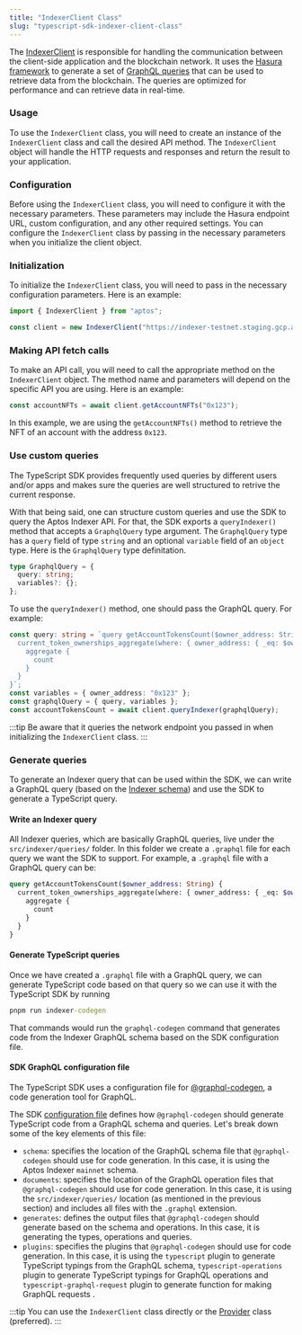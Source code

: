 ```yaml
---
title: "IndexerClient Class"
slug: "typescript-sdk-indexer-client-class"
---
```


The [IndexerClient](https://github.com/aptos-labs/aptos-core/blob/main/ecosystem/typescript/sdk/src/providers/indexer.ts) is responsible for handling the communication between the client-side application and the blockchain network. It uses the [Hasura framework](https://hasura.io/) to generate a set of [GraphQL queries](https://cloud.hasura.io/public/graphiql?endpoint=https://indexer.mainnet.aptoslabs.com/v1/graphql) that can be used to retrieve data from the blockchain. The queries are optimized for performance and can retrieve data in real-time.

### Usage

To use the `IndexerClient` class, you will need to create an instance of the `IndexerClient` class and call the desired API method. The `IndexerClient` object will handle the HTTP requests and responses and return the result to your application.

### Configuration

Before using the `IndexerClient` class, you will need to configure it with the necessary parameters. These parameters may include the Hasura endpoint URL, custom configuration, and any other required settings. You can configure the `IndexerClient` class by passing in the necessary parameters when you initialize the client object.

### Initialization

To initialize the `IndexerClient` class, you will need to pass in the necessary configuration parameters. Here is an example:

```ts
import { IndexerClient } from "aptos";

const client = new IndexerClient("https://indexer-testnet.staging.gcp.aptosdev.com/v1/graphql");
```

### Making API fetch calls

To make an API call, you will need to call the appropriate method on the `IndexerClient` object. The method name and parameters will depend on the specific API you are using. Here is an example:

```ts
const accountNFTs = await client.getAccountNFTs("0x123");
```

In this example, we are using the `getAccountNFTs()` method to retrieve the NFT of an account with the address `0x123`.

### Use custom queries

The TypeScript SDK provides frequently used queries by different users and/or apps and makes sure the queries are well structured to retrive the current response.

With that being said, one can structure custom queries and use the SDK to query the Aptos Indexer API. For that, the SDK exports a `queryIndexer()` method that accepts a `GraphqlQuery` type argument. The `GraphqlQuery` type has a `query` field of type `string` and an optional `variable` field of an `object` type. Here is the `GraphqlQuery` type definitation.

```ts
type GraphqlQuery = {
  query: string;
  variables?: {};
};
```

To use the `queryIndexer()` method, one should pass the GraphQL query. For example:

```ts
const query: string = `query getAccountTokensCount($owner_address: String) {
  current_token_ownerships_aggregate(where: { owner_address: { _eq: $owner_address }, amount: { _gt: "0" } }) {
    aggregate {
      count
    }
  }
}`;
const variables = { owner_address: "0x123" };
const graphqlQuery = { query, variables };
const accountTokensCount = await client.queryIndexer(graphqlQuery);
```

:::tip
Be aware that it queries the network endpoint you passed in when initializing the `IndexerClient` class.
:::

### Generate queries

To generate an Indexer query that can be used within the SDK, we can write a GraphQL query (based on the [Indexer schema](https://cloud.hasura.io/public/graphiql?endpoint=https://indexer.mainnet.aptoslabs.com/v1/graphql)) and use the SDK to generate a TypeScript query.

#### Write an Indexer query

All Indexer queries, which are basically GraphQL queries, live under the `src/indexer/queries/` folder. In this folder we create a `.graphql` file for each query we want the SDK to support. For example, a `.graphql` file with a GraphQL query can be:

```graphql
query getAccountTokensCount($owner_address: String) {
  current_token_ownerships_aggregate(where: { owner_address: { _eq: $owner_address }, amount: { _gt: "0" } }) {
    aggregate {
      count
    }
  }
}
```

#### Generate TypeScript queries

Once we have created a `.graphql` file with a GraphQL query, we can generate TypeScript code based on that query so we can use it with the TypeScript SDK by running

```cmd
pnpm run indexer-codegen
```

That commands would run the `graphql-codegen` command that generates code from the Indexer GraphQL schema based on the SDK configuration file.

#### SDK GraphQL configuration file

The TypeScript SDK uses a configuration file for [@graphql-codegen](https://the-guild.dev/graphql/codegen), a code generation tool for GraphQL.

The SDK [configuration file](https://github.com/aptos-labs/aptos-core/blob/main/ecosystem/typescript/sdk/src/indexer/codegen.yml) defines how `@graphql-codegen` should generate TypeScript code from a GraphQL schema and queries. Let's break down some of the key elements of this file:

- `schema`: specifies the location of the GraphQL schema file that `@graphql-codegen` should use for code generation. In this case, it is using the Aptos Indexer `mainnet` schema.
- `documents`: specifies the location of the GraphQL operation files that `@graphql-codegen` should use for code generation. In this case, it is using the `src/indexer/queries/` location (as mentioned in the previous section) and includes all files with the `.graphql` extension.
- `generates`: defines the output files that `@graphql-codegen` should generate based on the schema and operations. In this case, it is generating the types, operations and queries.
- `plugins`: specifies the plugins that `@graphql-codegen` should use for code generation. In this case, it is using the `typescript` plugin to generate TypeScript typings from the GraphQL schema, `typescript-operations` plugin to generate TypeScript typings for GraphQL operations and `typescript-graphql-request` plugin to generate function for making GraphQL requests .

:::tip
You can use the `IndexerClient` class directly or the [Provider](./sdk-client-layer.md) class (preferred).
:::
